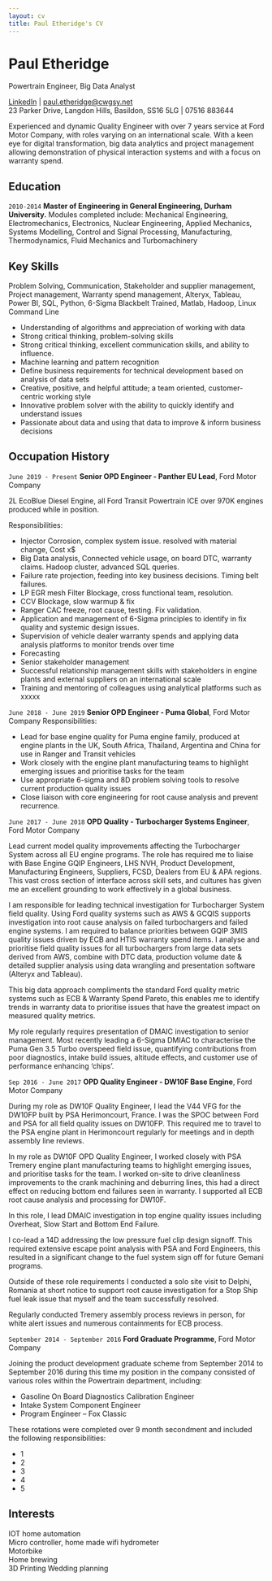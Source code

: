 ```yaml
---
layout: cv
title: Paul Etheridge's CV
---
```

# Paul Etheridge
Powertrain Engineer, Big Data Analyst 

<div id="webaddress">
<a href="https://www.linkedin.com/in/pretheridge/">LinkedIn</a> | <a href="paul.etheridge@cwgsy.net">paul.etheridge@cwgsy.net</a>
 </div> 
23 Parker Drive, Langdon Hills, Basildon, SS16 5LG | 07516 883644

Experienced and dynamic Quality Engineer with over 7 years service at Ford Motor Company, with roles varying on an international scale. With a keen eye for digital transformation, big data analytics and project management allowing demonstration of physical interaction systems and with a focus on warranty spend.

## Education

`2010-2014`
__Master of Engineering in General Engineering, Durham University.__
Modules completed include:
Mechanical Engineering, Electromechanics, Electronics, Nuclear Engineering, Applied Mechanics, Systems Modelling, Control and Signal Processing, Manufacturing, Thermodynamics, Fluid Mechanics and Turbomachinery

## Key Skills
Problem Solving, Communication, Stakeholder and supplier management, Project management, Warranty spend management, Alteryx, Tableau, Power BI, SQL, Python, 6-Sigma Blackbelt Trained, Matlab, Hadoop, Linux Command Line

- Understanding of algorithms and appreciation of working with data
- Strong critical thinking, problem-solving skills
- Strong critical thinking, excellent communication skills, and ability to influence.
- Machine learning and pattern recognition
- Define business requirements for technical development based on analysis of data sets
- Creative, positive, and helpful attitude; a team oriented, customer-centric working style
- Innovative problem solver with the ability to quickly identify and understand issues
- Passionate about data and using that data to improve & inform business decisions

## Occupation History

`June 2019 - Present`
__Senior OPD Engineer - Panther EU Lead__, Ford Motor Company

2L EcoBlue Diesel Engine, all Ford Transit Powertrain ICE over 970K engines produced while in position.

Responsibilities:
- Injector Corrosion, complex system issue. resolved with material change, Cost x$ 
- Big Data analysis, Connected vehicle usage, on board DTC, warranty claims. Hadoop cluster, advanced SQL queries. 
- Failure rate projection, feeding into key business decisions. Timing belt failures.
- LP EGR mesh Filter Blockage, cross functional team, resolution.
- CCV Blockage, slow warmup & fix
- Ranger CAC freeze, root cause, testing. Fix validation.
- Application and management of 6-Sigma principles to identify in fix quality and systemic design issues.
- Supervision of vehicle dealer warranty spends and applying data analysis platforms to monitor trends over time  
- Forecasting 
- Senior stakeholder management
- Successful relationship management skills with stakeholders in engine plants and external suppliers on an international scale
- Training and mentoring of colleagues using analytical platforms such as xxxxx

`June 2018 - June 2019`
__Senior OPD Engineer - Puma Global__, Ford Motor Company
Responsibilities:  
- Lead for base engine quality for Puma engine family, produced at engine plants in the UK, South Africa, Thailand, Argentina and China for use in Ranger and Transit vehicles
- Work closely with the engine plant manufacturing teams to highlight emerging issues and prioritise tasks for the team  
- Use appropriate 6-sigma and 8D problem solving tools to resolve current production quality issues  
- Close liaison with core engineering for root cause analysis and prevent recurrence.

`June 2017 - June 2018`
__OPD Quality - Turbocharger Systems Engineer__, Ford Motor Company

Lead current model quality improvements affecting the Turbocharger System across all EU engine programs. The role has required me to liaise with Base Engine GQIP Engineers, LHS NVH, Product Development, Manufacturing Engineers, Suppliers, FCSD, Dealers from EU & APA regions. This vast cross section of interface across skill sets, and cultures has given me an excellent grounding to work effectively in a global business.

I am responsible for leading technical investigation for Turbocharger System field quality. Using Ford quality systems such as AWS & GCQIS supports investigation into root cause analysis on failed turbochargers and failed engine systems. I am required to balance priorities between GQIP 3MIS quality issues driven by ECB and HTIS warranty spend items. I analyse and prioritise field quality issues for all turbochargers from large data sets derived from AWS, combine with DTC data, production volume date & detailed supplier analysis using data wrangling and presentation software (Alteryx and Tableau).

This big data approach compliments the standard Ford quality metric systems such as ECB & Warranty Spend Pareto, this enables me to identify trends in warranty data to prioritise issues that have the greatest impact on measured quality metrics.

My role regularly requires presentation of DMAIC investigation to senior management. Most recently leading a 6-Sigma DMIAC to characterise the Puma Gen 3.5 Turbo overspeed field issue, quantifying contributions from poor diagnostics, intake build issues, altitude effects, and customer use of performance enhancing ‘chips’.


`Sep 2016 - June 2017`
__OPD Quality Engineer - DW10F Base Engine__, Ford Motor Company

During my role as DW10F Quality Engineer, I lead the V44 VFG for the DW10FP built by PSA Herimoncourt, France. I was the SPOC between Ford and PSA for all field quality issues on DW10FP. This required me to travel to the PSA engine plant in Herimoncourt regularly for meetings and in depth assembly line reviews.

In my role as DW10F OPD Quality Engineer, I worked closely with PSA Tremery engine plant manufacturing teams to highlight emerging issues, and prioritise tasks for the team. I worked on-site to drive cleanliness improvements to the crank machining and deburring lines, this had a direct effect on reducing bottom end failures seen in warranty. I supported all ECB root cause analysis and processing for DW10F.

In this role, I lead DMAIC investigation in top engine quality issues including Overheat, Slow Start and Bottom End Failure.

I co-lead a 14D addressing the low pressure fuel clip design signoff. This required extensive escape point analysis with PSA and Ford Engineers, this resulted in a significant change to the fuel system sign off for future Gemani programs.

Outside of these role requirements I conducted a solo site visit to Delphi, Romania at short notice to support root cause investigation for a Stop Ship fuel leak issue that myself and the team successfully resolved.

Regularly conducted Tremery assembly process reviews in person, for white alert issues and numerous containments for ECB process.



`September 2014 - September 2016`
__Ford Graduate Programme__, Ford Motor Company

Joining the product development graduate scheme from September 2014  to September 2016 during this time my position in the company consisted of various roles within the Powertrain department, including:
- Gasoline On Board Diagnostics Calibration Engineer
- Intake System Component Engineer
- Program Engineer – Fox Classic

These rotations were completed over 9 month secondment and included the following responsibilities:
- 1
- 2
- 3
- 4
- 5

## Interests
IOT home automation  
Micro controller, home made wifi hydrometer  
Motorbike  
Home brewing  
3D Printing
Wedding planning

<!-- ### Footer

Last updated: Jan 2022 -->


